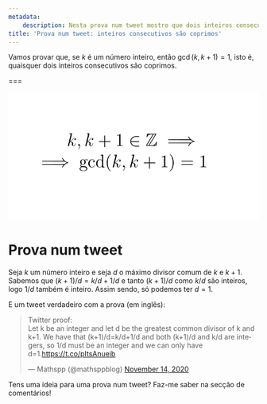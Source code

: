 ```yaml
---
metadata:
    description: Nesta prova num tweet mostro que dois inteiros consecutivos são sempre coprimos.
title: 'Prova num tweet: inteiros consecutivos são coprimos'
---
```


Vamos provar que, se $k$ é um número inteiro, então $\gcd(k, k+1) = 1$, isto é, quaisquer dois inteiros consecutivos são coprimos.

===

<script async src="https://platform.twitter.com/widgets.js" charset="utf-8"></script>

![Dois inteiros consecutivos são coprimos](consecutive-coprime.png)

# Prova num tweet

Seja $k$ um número inteiro e seja $d$ o máximo divisor comum de $k$ e $k + 1$.
Sabemos que $(k + 1)/d = k/d + 1/d$ e tanto $(k + 1)/d$ como $k/d$ são inteiros, logo $1/d$ também é inteiro. Assim sendo, só podemos ter $d = 1$.

E um tweet verdadeiro com a prova (em inglês):

<blockquote class="twitter-tweet"><p lang="en" dir="ltr">Twitter proof:<br>Let k be an integer and let d be the greatest common divisor of k and k+1. We have that (k+1)/d=k/d+1/d and both (k+1)/d and k/d are integers, so 1/d must be an integer and we can only have d=1.<a href="https://t.co/pItsAnueib">https://t.co/pItsAnueib</a></p>&mdash; Mathspp (@mathsppblog) <a href="https://twitter.com/mathsppblog/status/1327660984266338321?ref_src=twsrc%5Etfw">November 14, 2020</a></blockquote>

Tens uma ideia para uma prova num tweet? Faz-me saber na secção de comentários!
